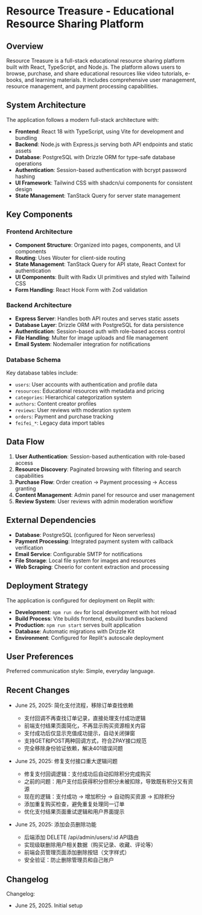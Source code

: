 # Resource Treasure - Educational Resource Sharing Platform

## Overview

Resource Treasure is a full-stack educational resource sharing platform built with React, TypeScript, and Node.js. The platform allows users to browse, purchase, and share educational resources like video tutorials, e-books, and learning materials. It includes comprehensive user management, resource management, and payment processing capabilities.

## System Architecture

The application follows a modern full-stack architecture with:

- **Frontend**: React 18 with TypeScript, using Vite for development and bundling
- **Backend**: Node.js with Express.js serving both API endpoints and static assets
- **Database**: PostgreSQL with Drizzle ORM for type-safe database operations
- **Authentication**: Session-based authentication with bcrypt password hashing
- **UI Framework**: Tailwind CSS with shadcn/ui components for consistent design
- **State Management**: TanStack Query for server state management

## Key Components

### Frontend Architecture
- **Component Structure**: Organized into pages, components, and UI components
- **Routing**: Uses Wouter for client-side routing
- **State Management**: TanStack Query for API state, React Context for authentication
- **UI Components**: Built with Radix UI primitives and styled with Tailwind CSS
- **Form Handling**: React Hook Form with Zod validation

### Backend Architecture
- **Express Server**: Handles both API routes and serves static assets
- **Database Layer**: Drizzle ORM with PostgreSQL for data persistence
- **Authentication**: Session-based auth with role-based access control
- **File Handling**: Multer for image uploads and file management
- **Email System**: Nodemailer integration for notifications

### Database Schema
Key database tables include:
- `users`: User accounts with authentication and profile data
- `resources`: Educational resources with metadata and pricing
- `categories`: Hierarchical categorization system
- `authors`: Content creator profiles
- `reviews`: User reviews with moderation system
- `orders`: Payment and purchase tracking
- `feifei_*`: Legacy data import tables

## Data Flow

1. **User Authentication**: Session-based authentication with role-based access
2. **Resource Discovery**: Paginated browsing with filtering and search capabilities
3. **Purchase Flow**: Order creation → Payment processing → Access granting
4. **Content Management**: Admin panel for resource and user management
5. **Review System**: User reviews with admin moderation workflow

## External Dependencies

- **Database**: PostgreSQL (configured for Neon serverless)
- **Payment Processing**: Integrated payment system with callback verification
- **Email Service**: Configurable SMTP for notifications
- **File Storage**: Local file system for images and resources
- **Web Scraping**: Cheerio for content extraction and processing

## Deployment Strategy

The application is configured for deployment on Replit with:
- **Development**: `npm run dev` for local development with hot reload
- **Build Process**: Vite builds frontend, esbuild bundles backend
- **Production**: `npm run start` serves built application
- **Database**: Automatic migrations with Drizzle Kit
- **Environment**: Configured for Replit's autoscale deployment

## User Preferences

Preferred communication style: Simple, everyday language.

## Recent Changes

- June 25, 2025: 简化支付流程，移除订单查找依赖
  - 支付回调不再查找订单记录，直接处理支付成功逻辑
  - 前端支付结果页面简化，不再显示购买资源相关内容
  - 支付成功后仅显示充值成功提示，自动关闭弹窗
  - 支持GET和POST两种回调方式，符合ZPAY接口规范
  - 完全移除身份验证依赖，解决401错误问题

- June 25, 2025: 修复支付接口重大逻辑问题
  - 修复支付回调逻辑：支付成功后自动扣除积分完成购买
  - 之前的问题：用户支付后获得积分但积分未被扣除，导致既有积分又有资源
  - 现在的逻辑：支付成功 → 增加积分 → 自动购买资源 → 扣除积分
  - 添加重复购买检查，避免重复处理同一订单
  - 优化支付结果页面重试逻辑和用户界面提示

- June 25, 2025: 添加会员删除功能
  - 后端添加 DELETE /api/admin/users/:id API路由
  - 实现级联删除用户相关数据（购买记录、收藏、评论等）
  - 前端会员管理页面添加删除按钮（文字样式）
  - 安全验证：防止删除管理员和自己账户

## Changelog

Changelog:
- June 25, 2025. Initial setup